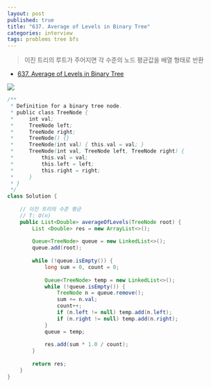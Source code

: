 ```yaml
---
layout: post
published: true
title: "637. Average of Levels in Binary Tree"
categories: interview
tags: problems tree bfs
---
```


> 이진 트리의 루트가 주어지면 각 수준의 노드 평균값을 배열 형태로 반환

- [637. Average of Levels in Binary Tree](https://leetcode.com/problems/average-of-levels-in-binary-tree/)

![](https://assets.leetcode.com/uploads/2021/03/09/avg1-tree.jpg)

```java
/**
 * Definition for a binary tree node.
 * public class TreeNode {
 *     int val;
 *     TreeNode left;
 *     TreeNode right;
 *     TreeNode() {}
 *     TreeNode(int val) { this.val = val; }
 *     TreeNode(int val, TreeNode left, TreeNode right) {
 *         this.val = val;
 *         this.left = left;
 *         this.right = right;
 *     }
 * }
 */
class Solution {
    
    // 이진 트리의 수준 평균
    // T: O(n)
    public List<Double> averageOfLevels(TreeNode root) {
        List <Double> res = new ArrayList<>();
        
        Queue<TreeNode> queue = new LinkedList<>();
        queue.add(root);
        
        while (!queue.isEmpty()) {
            long sum = 0, count = 0;
            
            Queue<TreeNode> temp = new LinkedList<>();
            while (!queue.isEmpty()) {
                TreeNode n = queue.remove();
                sum += n.val;
                count++;
                if (n.left != null) temp.add(n.left);
                if (n.right != null) temp.add(n.right);
            }
            queue = temp;
            
            res.add(sum * 1.0 / count);
        }
        
        return res;
    }
}
```